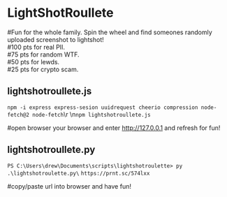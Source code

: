 # LightShotRoullete
#Fun for the whole family. Spin the wheel and find someones randomly uploaded screenshot to lightshot!\
#100 pts for real PII.\
#75 pts for random WTF.\
#50 pts for lewds.\
#25 pts for crypto scam.

## lightshotroullete.js

```npm -i express express-sesion uuidrequest cheerio compression node-fetch@2 node-fetch```\r
\n```npm lightshotroullete.js```

#open browser your browser and enter http://127.0.0.1 and refresh for fun!

## lightshotroullete.py


```PS C:\Users\drew\Documents\scripts\lightshotroulette> py .\lightshotroulette.py\```
```https://prnt.sc/574lxx```

#copy/paste url into browser and have fun!





